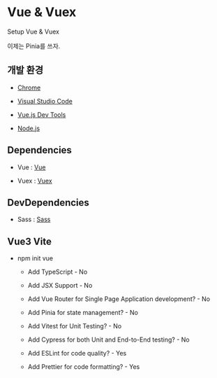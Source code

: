 #  Vue & Vuex

Setup Vue & Vuex

이제는 Pinia를 쓰자.

##  개발 환경 

- [Chrome](https://www.google.com/intl/ko/chrome/)

- [Visual Studio Code](https://code.visualstudio.com/)

- [Vue.js Dev Tools](https://chrome.google.com/webstore/detail/vuejs-devtools/nhdogjmejiglipccpnnnanhbledajbpd)

- [Node.js](https://nodejs.org/ko/)

##  Dependencies

- Vue : [Vue](https://www.npmjs.com/package/vue)

- Vuex : [Vuex](https://www.npmjs.com/package/vuex)

##  DevDependencies
  
- Sass : [Sass](https://www.npmjs.com/package/sass)


##  Vue3 Vite

  

- npm init vue

	

	- Add TypeScript - No

	

	- Add JSX Support - No

	

	- Add Vue Router for Single Page Application development? - No

	

	- Add Pinia for state management? - No

	

	- Add Vitest for Unit Testing? - No

	

	- Add Cypress for both Unit and End-to-End testing? - No

	

	- Add ESLint for code quality? - Yes

	

	- Add Prettier for code formatting? - Yes

